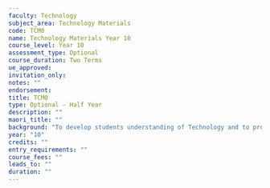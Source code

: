 ```yaml
---
faculty: Technology
subject_area: Technology Materials
code: TCM0
name: Technology Materials Year 10
course_level: Year 10
assessment_type: Optional
course_duration: Two Terms
ue_approved: 
invitation_only: 
notes: ""
endorsement: 
title: TCM0
type: Optional - Half Year
description: ""
maori_title: ""
background: "To develop students understanding of Technology and to provide students the opportunity to develop their own skills in a practical environment where they experience many aspects of the subject area."
year: "10"
credits: ""
entry_requirements: ""
course_fees: ""
leads_to: ""
duration: ""
---
```


